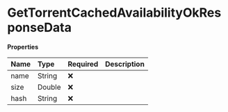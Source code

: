 # GetTorrentCachedAvailabilityOkResponseData

**Properties**

| Name | Type   | Required | Description |
| :--- | :----- | :------- | :---------- |
| name | String | ❌       |             |
| size | Double | ❌       |             |
| hash | String | ❌       |             |

